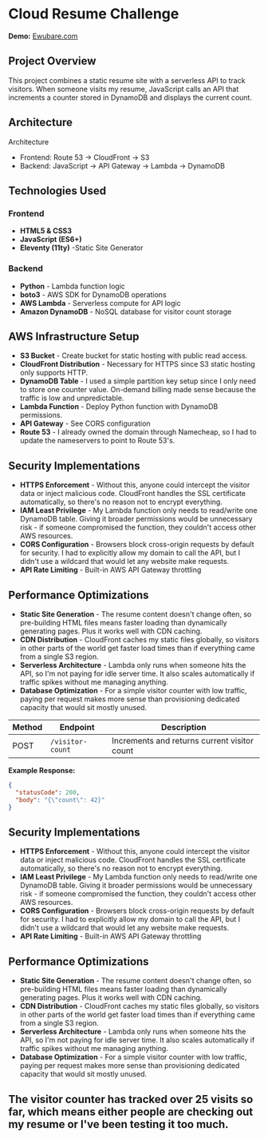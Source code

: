 # Cloud Resume Challenge

**Demo:** [Ewubare.com](https://ewubare.com)

## Project Overview
This project combines a static resume site with a serverless API to track visitors. When someone visits my resume, JavaScript calls an API that increments a counter stored in DynamoDB and displays the current count.

## Architecture
Architecture
- Frontend: Route 53 -> CloudFront -> S3
- Backend: JavaScript -> API Gateway -> Lambda -> DynamoDB

## Technologies Used
### Frontend
- **HTML5 & CSS3** 
- **JavaScript (ES6+)**
- **Eleventy (11ty)** -Static Site Generator

### Backend
- **Python** - Lambda function logic
- **boto3** - AWS SDK for DynamoDB operations
- **AWS Lambda** - Serverless compute for API logic
- **Amazon DynamoDB** - NoSQL database for visitor count storage

## AWS Infrastructure Setup
- **S3 Bucket** - Create bucket for static hosting with public read access.
- **CloudFront Distribution** - Necessary for HTTPS since S3 static hosting only supports HTTP.
- **DynamoDB Table** - I used a simple partition key setup since I only need to store one counter value. On-demand billing made sense because the traffic is low and unpredictable.
- **Lambda Function** - Deploy Python function with DynamoDB permissions.
- **API Gateway** - See CORS configuration
- **Route 53** - I already owned the domain through Namecheap, so I had to update the nameservers to point to Route 53's.

## Security Implementations
- **HTTPS Enforcement** - Without this, anyone could intercept the visitor data or inject malicious code. CloudFront handles the SSL certificate automatically, so there's no reason not to encrypt everything.
- **IAM Least Privilege** - My Lambda function only needs to read/write one DynamoDB table. Giving it broader permissions would be unnecessary risk - if someone compromised the function, they couldn't access other AWS resources.
- **CORS Configuration** - Browsers block cross-origin requests by default for security. I had to explicitly allow my domain to call the API, but I didn't use a wildcard that would let any website make requests.
- **API Rate Limiting** - Built-in AWS API Gateway throttling

## Performance Optimizations
- **Static Site Generation** - The resume content doesn't change often, so pre-building HTML files means faster loading than dynamically generating pages. Plus it works well with CDN caching.
- **CDN Distribution** - CloudFront caches my static files globally, so visitors in other parts of the world get faster load times than if everything came from a single S3 region.
- **Serverless Architecture** - Lambda only runs when someone hits the API, so I'm not paying for idle server time. It also scales automatically if traffic spikes without me managing anything.
- **Database Optimization** - For a simple visitor counter with low traffic, paying per request makes more sense than provisioning dedicated capacity that would sit mostly unused.


| Method | Endpoint | Description |
|--------|----------|-------------|
| POST | `/visitor-count` | Increments and returns current visitor count |

**Example Response:**
```json
{
  "statusCode": 200,
  "body": "{\"count\": 42}"
}
```

## Security Implementations

- **HTTPS Enforcement** - Without this, anyone could intercept the visitor data or inject malicious code. CloudFront handles the SSL certificate automatically, so there's no reason not to encrypt everything.
- **IAM Least Privilege** - My Lambda function only needs to read/write one DynamoDB table. Giving it broader permissions would be unnecessary risk - if someone compromised the function, they couldn't access other AWS resources.
- **CORS Configuration** - Browsers block cross-origin requests by default for security. I had to explicitly allow my domain to call the API, but I didn't use a wildcard that would let any website make requests.
- **API Rate Limiting** - Built-in AWS API Gateway throttling

## Performance Optimizations

- **Static Site Generation** - The resume content doesn't change often, so pre-building HTML files means faster loading than dynamically generating pages. Plus it works well with CDN caching.
- **CDN Distribution** - CloudFront caches my static files globally, so visitors in other parts of the world get faster load times than if everything came from a single S3 region.
- **Serverless Architecture** - Lambda only runs when someone hits the API, so I'm not paying for idle server time. It also scales automatically if traffic spikes without me managing anything.
- **Database Optimization** - For a simple visitor counter with low traffic, paying per request makes more sense than provisioning dedicated capacity that would sit mostly unused.

The visitor counter has tracked over 25 visits so far, which means either people are checking out my resume or I've been testing it too much.
---

